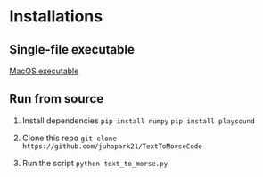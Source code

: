 # Installations 

## Single-file executable 
[MacOS executable](https://github.com/juhapark21/TextToMorseCode/raw/refs/heads/main/Installations/text_to_morse)

## Run from source
1. Install dependencies 
`pip install numpy`
`pip install playsound`

2. Clone this repo 
`git clone https://github.com/juhapark21/TextToMorseCode`

3. Run the script 
`python text_to_morse.py` 


